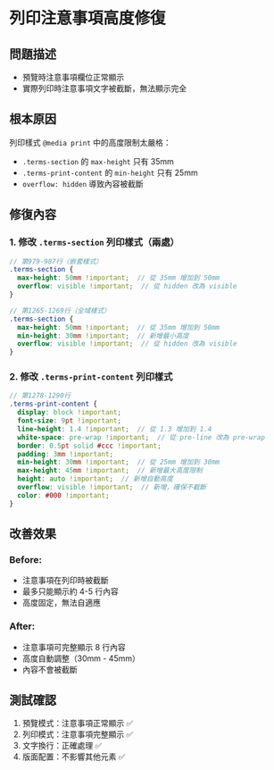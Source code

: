 # 列印注意事項高度修復

## 問題描述
- 預覽時注意事項欄位正常顯示
- 實際列印時注意事項文字被截斷，無法顯示完全

## 根本原因
列印樣式 `@media print` 中的高度限制太嚴格：
- `.terms-section` 的 `max-height` 只有 35mm
- `.terms-print-content` 的 `min-height` 只有 25mm
- `overflow: hidden` 導致內容被截斷

## 修復內容

### 1. 修改 `.terms-section` 列印樣式（兩處）
```scss
// 第979-987行（嵌套樣式）
.terms-section {
  max-height: 50mm !important;  // 從 35mm 增加到 50mm
  overflow: visible !important;  // 從 hidden 改為 visible
}

// 第1265-1269行（全域樣式）
.terms-section {
  max-height: 50mm !important;  // 從 35mm 增加到 50mm
  min-height: 30mm !important;  // 新增最小高度
  overflow: visible !important;  // 從 hidden 改為 visible
}
```

### 2. 修改 `.terms-print-content` 列印樣式
```scss
// 第1278-1290行
.terms-print-content {
  display: block !important;
  font-size: 9pt !important;
  line-height: 1.4 !important;  // 從 1.3 增加到 1.4
  white-space: pre-wrap !important;  // 從 pre-line 改為 pre-wrap
  border: 0.5pt solid #ccc !important;
  padding: 3mm !important;
  min-height: 30mm !important;  // 從 25mm 增加到 30mm
  max-height: 45mm !important;  // 新增最大高度限制
  height: auto !important;  // 新增自動高度
  overflow: visible !important;  // 新增，確保不截斷
  color: #000 !important;
}
```

## 改善效果

### Before:
- 注意事項在列印時被截斷
- 最多只能顯示約 4-5 行內容
- 高度固定，無法自適應

### After:
- 注意事項可完整顯示 8 行內容
- 高度自動調整（30mm - 45mm）
- 內容不會被截斷

## 測試確認
1. 預覽模式：注意事項正常顯示 ✅
2. 列印模式：注意事項完整顯示 ✅
3. 文字換行：正確處理 ✅
4. 版面配置：不影響其他元素 ✅